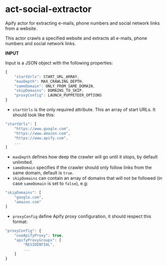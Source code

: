 # act-social-extractor
Apify actor for extracting e-mails, phone numbers and social network links from a website.

This actor crawls a specified website and extracts all e-mails, phone numbers and social network links.

**INPUT**

Input is a JSON object with the following properties:

```javascript
{ 
    "startUrls": START_URL_ARRAY,
    "maxDepth": MAX_CRAWLING_DEPTH,
    "sameDomain": ONLY_FROM_SAME_DOMAIN,
    "skipDomains": DOMAINS_TO_SKIP,
    "proxyConfig": LAUNCH_PUPPETEER_OPTIONS
}
```

* `startUrls` is the only required attribute. This an array of start URLs.  It should look like this:  
```javascript
"startUrls": [
    "https://www.google.com",
    "https://www.amazon.com",
    "https://www.apify.com",
    ...
]
```  
* `maxDepth` defines how deep the crawler will go until it stops, by default unlimited.  
* `sameDomain` specifies if the crawler should only follow links from the same domain, default is `true`.
* `skipDomains` can contain an array of domains that will not be followed (in case `sameDomain` is set to `false`), e.g:
```javascript
"skipDomains": [
    "google.com",
    "amazon.com"
]
```  
* `proxyConfig` define Apify proxy configuration, it should respect this format:  
```javascript
"proxyConfig": {
    "useApifyProxy": true,
    "apifyProxyGroups": [
        "RESIDENTIAL",
        ...
    ]
}
```  
